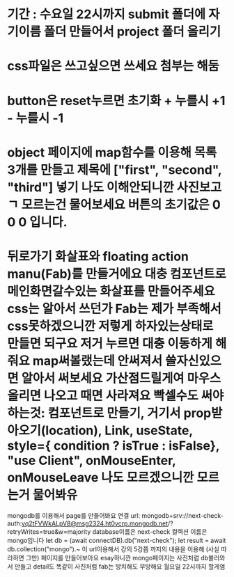 기간 : 수요일 22시까지
submit 폴더에 자기이름 폴더 만들어서 project 폴더 올리기
=
css파일은 쓰고싶으면 쓰세요 첨부는 해둠
=
button은 reset누르면 초기화 + 누를시 +1 - 누를시 -1
=
object 페이지에 map함수를 이용해 목록 3개를 만들고 제목에 ["first", "second", "third"] 넣기
나도 이해안되니깐 사진보고 ㄱ 모르는건 물어보세요
버튼의 초기값은 0 0 0 입니다.
=
뒤로가기 화살표와
floating action manu(Fab)를 만들거에요
대충 컴포넌트로 메인화면갈수있는 화살표를 만들어주세요 css는 알아서 쓰던가
Fab는 제가 부족해서 css못하겠으니깐 저렇게 하자있는상태로 만들면 되구요
저거 누르면 대충 이동하게 해줘요 map써볼랬는데 안써져서 쓸자신있으면
알아서 써보세요 가산점드릴게여 마우스 올리면 나오고 때면 사라져요 빡셀수도
써야하는것: 컴포넌트로 만들기, 거기서 prop받아오기(location), Link, useState, style={ condition ? isTrue : isFalse}, "use Client", onMouseEnter, onMouseLeave
나도 모르겠으니깐 모르는거 물어봐유
=
mongodb를 이용해서 page를 만들어봐요
연결 url: mongodb+srv://next-check-auth:vq2tFVWkALpV8@msg2324.ht0vcrp.mongodb.net/?retryWrites=true&w=majority
database이름은 next-check 컬렉션 이름은 mongo입니다
let db = (await connectDB).db("next-check");
let result = await db.collection("mongo").~
이 url이용해서 강의 5강쯤 까지의 내용을 이용해 (사실 따라하면 그만) 페이지를 만들어보아요 esay하니깐
mongo페이지는 사진처럼 db불러와서 만들고
detail도 똑같이 사진처럼
fab는 방치해도 무방해요
월요일 22시까지 할게염
